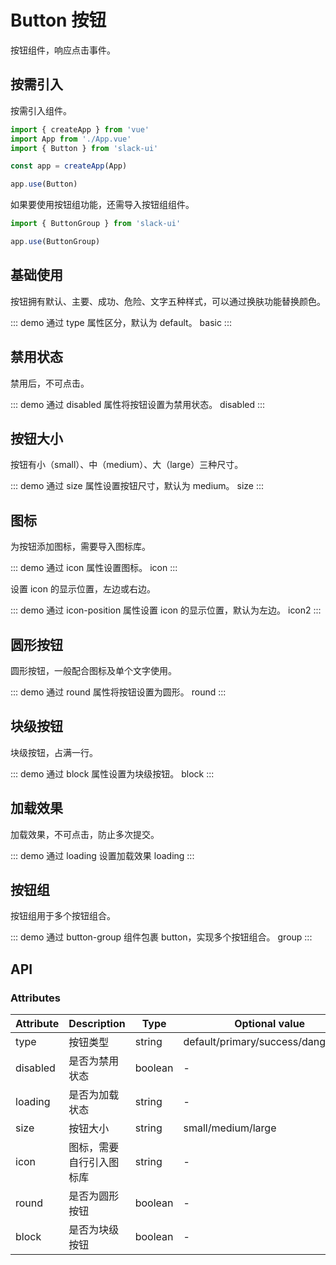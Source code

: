 # Button 按钮

按钮组件，响应点击事件。

## 按需引入

按需引入组件。

```js
import { createApp } from 'vue'
import App from './App.vue'
import { Button } from 'slack-ui'

const app = createApp(App)

app.use(Button)
```

如果要使用按钮组功能，还需导入按钮组组件。

```js
import { ButtonGroup } from 'slack-ui'

app.use(ButtonGroup)
```

## 基础使用

按钮拥有默认、主要、成功、危险、文字五种样式，可以通过换肤功能替换颜色。

::: demo 通过 type 属性区分，默认为 default。
basic
:::

## 禁用状态

禁用后，不可点击。

::: demo 通过 disabled 属性将按钮设置为禁用状态。
disabled
:::

## 按钮大小

按钮有小（small）、中（medium）、大（large）三种尺寸。

::: demo 通过 size 属性设置按钮尺寸，默认为 medium。
size
:::

## 图标

为按钮添加图标，需要导入图标库。

::: demo 通过 icon 属性设置图标。
icon
:::

设置 icon 的显示位置，左边或右边。

::: demo 通过 icon-position 属性设置 icon 的显示位置，默认为左边。
icon2
:::

## 圆形按钮

圆形按钮，一般配合图标及单个文字使用。

::: demo 通过 round 属性将按钮设置为圆形。
round
:::

## 块级按钮

块级按钮，占满一行。

::: demo 通过 block 属性设置为块级按钮。
block
:::

## 加载效果

加载效果，不可点击，防止多次提交。

::: demo 通过 loading 设置加载效果
loading
:::

## 按钮组

按钮组用于多个按钮组合。

::: demo 通过 button-group 组件包裹 button，实现多个按钮组合。
group
:::

## API

### Attributes

| Attribute | Description | Type | Optional value | Default |
| ---- | --- | --- | ----- | ----- |
| type | 按钮类型 | string | default/primary/success/danger/text | default |
| disabled | 是否为禁用状态 | boolean | - | false |
| loading | 是否为加载状态 | string | - | false |
| size | 按钮大小 | string | small/medium/large | medium |
| icon | 图标，需要自行引入图标库 | string | - | - |
| round | 是否为圆形按钮 | boolean | - | false |
| block | 是否为块级按钮 | boolean | - | false |
